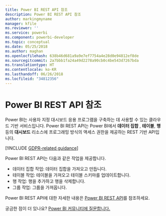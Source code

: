 ```yaml
---
title: Power BI REST API 참조
description: Power BI REST API 참조
author: markingmyname
manager: kfile
ms.reviewer: ''
ms.service: powerbi
ms.component: powerbi-developer
ms.topic: conceptual
ms.date: 05/25/2018
ms.author: maghan
ms.openlocfilehash: 638b46d681a9a9e7ef7754a4e28d0e94812ef8de
ms.sourcegitcommit: 2a7bbb1fa24a49d2278a90cb0c4be543d7267bda
ms.translationtype: HT
ms.contentlocale: ko-KR
ms.lasthandoff: 06/26/2018
ms.locfileid: "34812356"
---
```

# <a name="power-bi-rest-api-reference"></a>Power BI REST API 참조
Power BI는 사용자 지정 대시보드 응용 프로그램을 구축하는 데 사용할 수 있는 클라우드 기반 서비스입니다. Power BI REST API는 Power BI에서 **데이터 집합** , **테이블**, **행**등의 **대시보드** 리소스에 프로그래밍 방식의 액세스 권한을 제공하는 REST 기반 API입니다.

[!INCLUDE [GDPR-related guidance](../includes/gdpr-hybrid-note.md)]

Power BI REST API는 다음과 같은 작업을 제공합니다.

* 데이터 집합 작업: 데이터 집합을 가져오고 만듭니다.
* 테이블 작업: 테이블을 가져오고 테이블 스키마를 업데이트합니다.
* 행 작업: 행을 추가하고 행을 삭제합니다.
* 그룹 작업: 그룹을 가져옵니다.

Power BI REST API에 대한 자세한 내용은 [Power BI REST API](https://docs.microsoft.com/rest/api/power-bi/)를 참조하세요.

궁금한 점이 더 있나요? [Power BI 커뮤니티에 질문합니다.](http://community.powerbi.com/)

